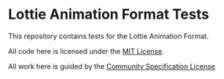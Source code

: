 # Lottie Animation Format Tests

This repository contains tests for the Lottie Animation Format.

All code here is licensed under the [MIT License](LICENSE).

All work here is guided by the
[Community Specification License](https://github.com/lottie-animation-community/docs/blob/main/1._Community_Specification_License-v1.md)

